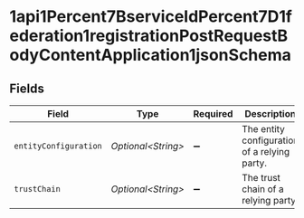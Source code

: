 # 1api1Percent7BserviceIdPercent7D1federation1registrationPostRequestBodyContentApplication1jsonSchema


## Fields

| Field                                         | Type                                          | Required                                      | Description                                   |
| --------------------------------------------- | --------------------------------------------- | --------------------------------------------- | --------------------------------------------- |
| `entityConfiguration`                         | *Optional\<String>*                           | :heavy_minus_sign:                            | The entity configuration of a relying party.<br/> |
| `trustChain`                                  | *Optional\<String>*                           | :heavy_minus_sign:                            | The trust chain of a relying party.<br/>      |